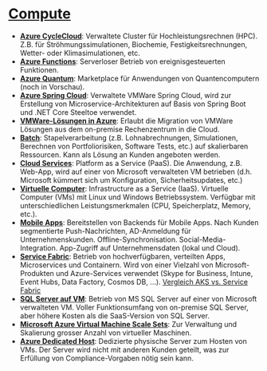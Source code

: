 # [Compute]

* **[Azure CycleCloud]**: Verwaltete Cluster für Hochleistungsrechnen (HPC).
    Z.B. für Ströhmungssimulationen, Biochemie, Festigkeitsrechnungen, Wetter-
    oder Klimasimulationen, etc.
* **[Azure Functions]**: Serverloser Betrieb von
    ereignisgesteuerten Funktionen.
* **[Azure Quantum]**: Marketplace für Anwendungen von Quantencomputern (noch
    in Vorschau).
* **[Azure Spring Cloud]**: Verwaltete VMWare Spring Cloud, wird zur Erstellung
    von Microservice-Architekturen auf Basis von Spring Boot und .NET Core
    Steeltoe verwendet.
* **[VMWare-Lösungen in Azure]**: Erlaubt die Migration von VMWare Lösungen aus
    dem on-premise Rechenzentrum in die Cloud.
* **[Batch]**: Stapelverarbeitung (z.B. Lohnabrechnungen, Simulationen,
    Berechnen von Portfoliorisiken, Software Tests, etc.) auf skalierbaren
    Ressourcen. Kann als Lösung an Kunden angeboten werden.
* **[Cloud Services]**: Platform as a Service (PaaS). Die Anwendung, z.B.
    Web-App, wird auf einer von Microsoft verwalteten VM betrieben (d.h.
    Microsoft kümmert sich um Konfiguration, Sicherheitsupdates, etc.)
* **[Virtuelle Computer]**: Infrastructure as a Service (IaaS). Virtuelle
    Computer (VMs) mit Linux und Windows Betriebssystem. Verfügbar mit
    unterschiedlichen Leistungsmerkmalen (CPU, Speicherplatz, Memory, etc.).
* **[Mobile Apps]**: Bereitstellen von Backends für Mobile Apps. Nach Kunden
    segmentierte Push-Nachrichten, AD-Anmeldung für Unternehmenskunden.
    Offline-Synchronisation. Social-Media-Integration. App-Zugriff auf
    Unternehmensdaten (lokal und Cloud).
* **[Service Fabric]**: Betrieb von hochverfügbaren, verteilten Apps,
    Microservices und Containern. Wird von einer Vielzahl von Microsoft-Produkten
    und Azure-Services verwendet (Skype for Business, Intune, Event Hubs, Data
    Factory, Cosmos DB, ...). [Vergleich AKS vs. Service Fabric]
* **[SQL Server auf VM]**: Betrieb von MS SQL Server auf einer von Microsoft
    verwalteten VM. Voller Funktionsumfang von on-premise SQL Server, aber höhere
    Kosten als die SaaS-Version von SQL Server.
* **[Microsoft Azure Virtual Machine Scale Sets]**: Zur Verwaltung und
    Skalierung grosser Anzahl von virtueller Maschinen.
* **[Azure Dedicated Host]**: Dedizierte physische Server zum Hosten von VMs.
    Der Server wird nicht mit anderen Kunden geteilt, was zur Erfüllung von
    Compliance-Vorgaben nötig sein kann.

[Compute]: https://azure.microsoft.com/de-de/services/#compute
[Azure CycleCloud]: https://azure.microsoft.com/features/azure-cyclecloud/
[Azure Functions]: https://azure.microsoft.com/de-de/services/functions/
[Azure Quantum]: https://azure.microsoft.com/de-de/services/quantum/
[Azure Spring Cloud]: https://azure.microsoft.com/de-de/services/spring-cloud/
[VMWare-Lösungen in Azure]: https://azure.microsoft.com/de-de/services/azure-vmware/
[Batch]: https://azure.microsoft.com/de-de/services/batch/
[Cloud Services]: https://azure.microsoft.com/de-de/services/cloud-services/
[Virtuelle Computer]: https://azure.microsoft.com/de-de/services/virtual-machines/
[Mobile Apps]: https://azure.microsoft.com/de-de/services/app-service/mobile/
[Service Fabric]: https://azure.microsoft.com/de-de/services/service-fabric/
[Vergleich AKS vs. Service Fabric]: https://docs.microsoft.com/en-us/archive/blogs/azuredev/service-fabric-and-kubernetes-comparison-part-1-distributed-systems-architecture
[SQL Server auf VM]: https://azure.microsoft.com/de-de/services/virtual-machines/sql-server/
[Microsoft Azure Virtual Machine Scale Sets]: https://azure.microsoft.com/de-de/services/virtual-machine-scale-sets/
[Azure Dedicated Host]: https://azure.microsoft.com/de-de/services/virtual-machines/dedicated-host/
